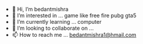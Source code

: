 - 👋 Hi, I’m bedantmishra
- 👀 I’m interested in ... game like free fire pubg gta5 
- 🌱 I’m currently learning ... computer 
- 💞️ I’m looking to collaborate on ...
- 📫 How to reach me ... bedantmishra1@hmail.com

<!---
bedantmishra/bedantmishra is a ✨ special ✨ repository because its `README.md` (this file) appears on your GitHub profile.
You can click the Preview link to take a look at your changes.
--->
